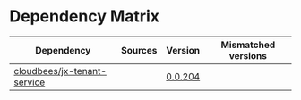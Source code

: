 # Dependency Matrix

Dependency | Sources | Version | Mismatched versions
---------- | ------- | ------- | -------------------
[cloudbees/jx-tenant-service](https://github.com/cloudbees/jx-tenant-service) |  | [0.0.204](https://github.com/cloudbees/jx-tenant-service/releases/tag/v0.0.204) | 
